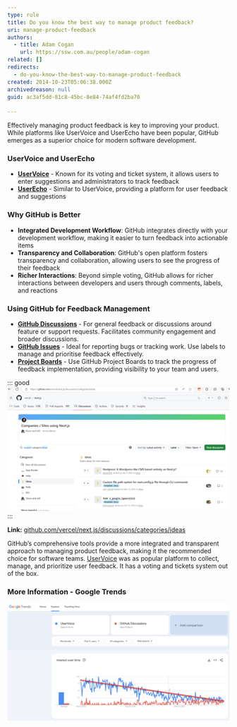 ```yaml
---
type: rule
title: Do you know the best way to manage product feedback?
uri: manage-product-feedback
authors:
  - title: Adam Cogan
    url: https://ssw.com.au/people/adam-cogan
related: []
redirects:
  - do-you-know-the-best-way-to-manage-product-feedback
created: 2014-10-23T05:06:38.000Z
archivedreason: null
guid: ac3af5dd-81c8-45bc-8e84-74af4fd2ba70

---
```

Effectively managing product feedback is key to improving your product. While platforms like UserVoice and UserEcho have been popular, GitHub emerges as a superior choice for modern software development.

<!--endintro-->

### UserVoice and UserEcho

* **[UserVoice](https://www.uservoice.com/)** - Known for its voting and ticket system, it allows users to enter suggestions and administrators to track feedback
* **[UserEcho](https://userecho.com/)** - Similar to UserVoice, providing a platform for user feedback and suggestions

### Why GitHub is Better

* **Integrated Development Workflow**: GitHub integrates directly with your development workflow, making it easier to turn feedback into actionable items
* **Transparency and Collaboration**: GitHub's open platform fosters transparency and collaboration, allowing users to see the progress of their feedback
* **Richer Interactions**: Beyond simple voting, GitHub allows for richer interactions between developers and users through comments, labels, and reactions

### Using GitHub for Feedback Management

* **[GitHub Discussions](/use-github-discussions/)** - For general feedback or discussions around feature or support requests. Facilitates community engagement and broader discussions.
* **[GitHub Issues](/github-issue-templates/)** - Ideal for reporting bugs or tracking work. Use labels to manage and prioritise feedback effectively.
* **[Project Boards](/scrum-in-github/)** - Use GitHub Project Boards to track the progress of feedback implementation, providing visibility to your team and users.

::: good
![Figure: Using GitHub Discussions to gather feedback for Next.js](github-discussions.png)
:::

**Link:** [github.com/vercel/next.js/discussions/categories/ideas](https://github.com/vercel/next.js/discussions/categories/ideas)

GitHub’s comprehensive tools provide a more integrated and transparent approach to managing product feedback, making it the recommended choice for software teams.
[UserVoice](https://www.uservoice.com/) was as popular platform to collect, manage, and prioritize user feedback. It has a voting and tickets system out of the box.

### More Information - Google Trends

![Figure: Google Trends shows that "UserVoice" is declining in popularity (see trend line), while "GitHub Discussions" is slowly growing](uservoice-trend.jpg)
